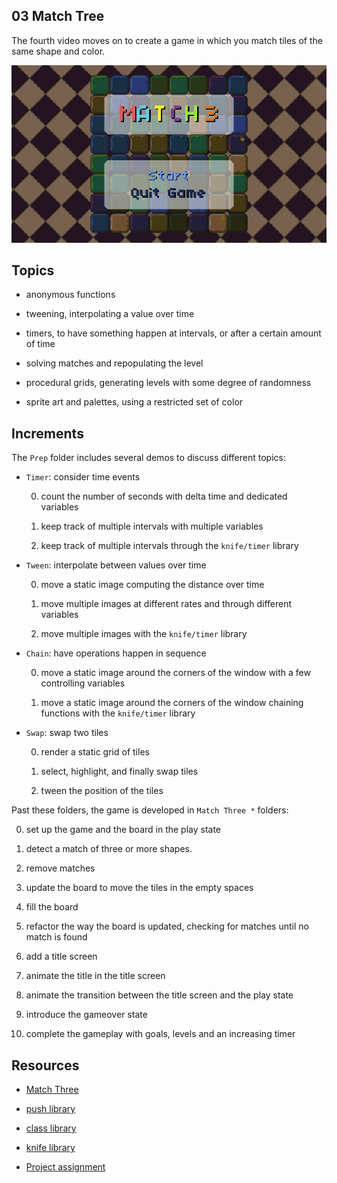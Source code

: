 ## 03 Match Tree

The fourth video moves on to create a game in which you match tiles of the same shape and color.

![A few frames from the assignment for "Match Three"](https://github.com/borntofrappe/game-development/blob/main/03%20Match%20Three/match-three.gif)

## Topics

- anonymous functions

- tweening, interpolating a value over time

- timers, to have something happen at intervals, or after a certain amount of time

- solving matches and repopulating the level

- procedural grids, generating levels with some degree of randomness

- sprite art and palettes, using a restricted set of color

## Increments

The `Prep` folder includes several demos to discuss different topics:

- `Timer`: consider time events

  0.  count the number of seconds with delta time and dedicated variables

  1.  keep track of multiple intervals with multiple variables

  2.  keep track of multiple intervals through the `knife/timer` library

- `Tween`: interpolate between values over time

  0. move a static image computing the distance over time

  1. move multiple images at different rates and through different variables

  2. move multiple images with the `knife/timer` library

- `Chain`: have operations happen in sequence

  0. move a static image around the corners of the window with a few controlling variables

  1. move a static image around the corners of the window chaining functions with the `knife/timer` library

- `Swap`: swap two tiles

  0. render a static grid of tiles

  1. select, highlight, and finally swap tiles

  2. tween the position of the tiles

Past these folders, the game is developed in `Match Three *` folders:

0. set up the game and the board in the play state

1. detect a match of three or more shapes.

2. remove matches

3. update the board to move the tiles in the empty spaces

4. fill the board

5. refactor the way the board is updated, checking for matches until no match is found

6. add a title screen

7. animate the title in the title screen

8. animate the transition between the title screen and the play state

9. introduce the gameover state

10. complete the gameplay with goals, levels and an increasing timer

<!-- 0. -->

## Resources

- [Match Three](https://youtu.be/64TbMmCgRv0)

- [push library](https://github.com/Ulydev/push)

- [class library](https://github.com/vrld/hump/blob/master/class.lua)

- [knife library](https://github.com/airstruck/knife)

- [Project assignment](https://docs.cs50.net/ocw/games/assignments/3/assignment3.html)
